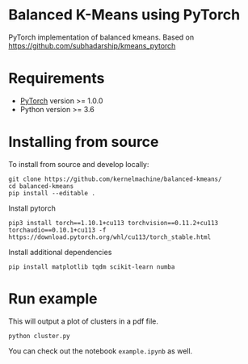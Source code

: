 # Balanced K-Means using PyTorch

PyTorch implementation of balanced kmeans. Based on https://github.com/subhadarship/kmeans_pytorch

# Requirements
* [PyTorch](http://pytorch.org/) version >= 1.0.0
* Python version >= 3.6

# Installing from source

To install from source and develop locally:
```
git clone https://github.com/kernelmachine/balanced-kmeans/
cd balanced-kmeans
pip install --editable .
```

Install pytorch 

```
pip3 install torch==1.10.1+cu113 torchvision==0.11.2+cu113 torchaudio==0.10.1+cu113 -f https://download.pytorch.org/whl/cu113/torch_stable.html
```

Install additional dependencies

```
pip install matplotlib tqdm scikit-learn numba
```

# Run example

This will output a plot of clusters in a pdf file.

```
python cluster.py
```

You can check out the notebook `example.ipynb` as well.